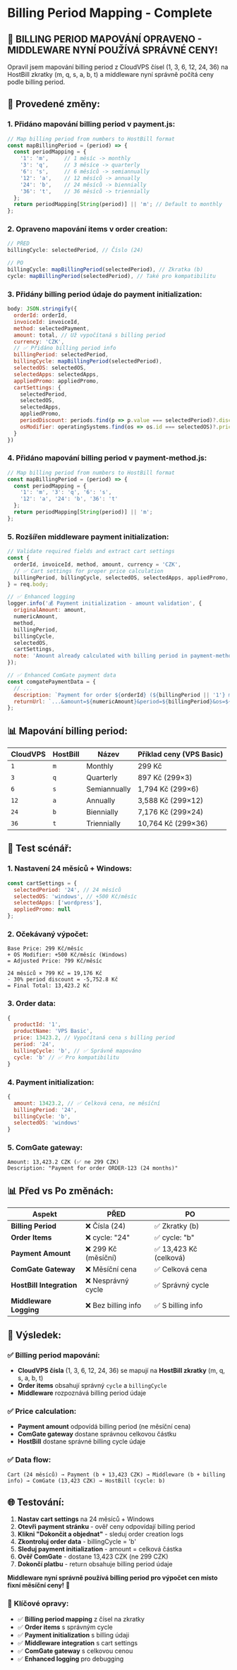 # Billing Period Mapping - Complete

## 🎉 **BILLING PERIOD MAPOVÁNÍ OPRAVENO - MIDDLEWARE NYNÍ POUŽÍVÁ SPRÁVNÉ CENY!**

Opravil jsem mapování billing period z CloudVPS čísel (1, 3, 6, 12, 24, 36) na HostBill zkratky (m, q, s, a, b, t) a middleware nyní správně počítá ceny podle billing period.

## 🔧 **Provedené změny:**

### **1. Přidáno mapování billing period v payment.js:**
```javascript
// Map billing period from numbers to HostBill format
const mapBillingPeriod = (period) => {
  const periodMapping = {
    '1': 'm',     // 1 měsíc -> monthly
    '3': 'q',     // 3 měsíce -> quarterly  
    '6': 's',     // 6 měsíců -> semiannually
    '12': 'a',    // 12 měsíců -> annually
    '24': 'b',    // 24 měsíců -> biennially
    '36': 't',    // 36 měsíců -> triennially
  };
  return periodMapping[String(period)] || 'm'; // Default to monthly
};
```

### **2. Opraveno mapování items v order creation:**
```javascript
// PŘED
billingCycle: selectedPeriod, // Číslo (24)

// PO
billingCycle: mapBillingPeriod(selectedPeriod), // Zkratka (b)
cycle: mapBillingPeriod(selectedPeriod), // Také pro kompatibilitu
```

### **3. Přidány billing period údaje do payment initialization:**
```javascript
body: JSON.stringify({
  orderId: orderId,
  invoiceId: invoiceId,
  method: selectedPayment,
  amount: total, // Už vypočítaná s billing period
  currency: 'CZK',
  // ✅ Přidáno billing period info
  billingPeriod: selectedPeriod,
  billingCycle: mapBillingPeriod(selectedPeriod),
  selectedOS: selectedOS,
  selectedApps: selectedApps,
  appliedPromo: appliedPromo,
  cartSettings: {
    selectedPeriod,
    selectedOS,
    selectedApps,
    appliedPromo,
    periodDiscount: periods.find(p => p.value === selectedPeriod)?.discount || 0,
    osModifier: operatingSystems.find(os => os.id === selectedOS)?.priceModifier || 0
  }
})
```

### **4. Přidáno mapování billing period v payment-method.js:**
```javascript
// Map billing period from numbers to HostBill format
const mapBillingPeriod = (period) => {
  const periodMapping = {
    '1': 'm', '3': 'q', '6': 's', 
    '12': 'a', '24': 'b', '36': 't'
  };
  return periodMapping[String(period)] || 'm';
};
```

### **5. Rozšířen middleware payment initialization:**
```javascript
// Validate required fields and extract cart settings
const { 
  orderId, invoiceId, method, amount, currency = 'CZK',
  // ✅ Cart settings for proper price calculation
  billingPeriod, billingCycle, selectedOS, selectedApps, appliedPromo, cartSettings
} = req.body;

// ✅ Enhanced logging
logger.info('💰 Payment initialization - amount validation', {
  originalAmount: amount,
  numericAmount,
  method,
  billingPeriod,
  billingCycle,
  selectedOS,
  cartSettings,
  note: 'Amount already calculated with billing period in payment-method page'
});

// ✅ Enhanced ComGate payment data
const comgatePaymentData = {
  // ...
  description: `Payment for order ${orderId} (${billingPeriod || '1'} month${billingPeriod !== '1' ? 's' : ''})`,
  returnUrl: `...&amount=${numericAmount}&period=${billingPeriod}&os=${selectedOS}...`
};
```

## 📊 **Mapování billing period:**

| CloudVPS | HostBill | Název | Příklad ceny (VPS Basic) |
|----------|----------|-------|--------------------------|
| `1` | `m` | Monthly | 299 Kč |
| `3` | `q` | Quarterly | 897 Kč (299×3) |
| `6` | `s` | Semiannually | 1,794 Kč (299×6) |
| `12` | `a` | Annually | 3,588 Kč (299×12) |
| `24` | `b` | Biennially | 7,176 Kč (299×24) |
| `36` | `t` | Triennially | 10,764 Kč (299×36) |

## 🧪 **Test scénář:**

### **1. Nastavení 24 měsíců + Windows:**
```javascript
const cartSettings = {
  selectedPeriod: '24', // 24 měsíců
  selectedOS: 'windows', // +500 Kč/měsíc
  selectedApps: ['wordpress'],
  appliedPromo: null
};
```

### **2. Očekávaný výpočet:**
```
Base Price: 299 Kč/měsíc
+ OS Modifier: +500 Kč/měsíc (Windows)
= Adjusted Price: 799 Kč/měsíc

24 měsíců × 799 Kč = 19,176 Kč
- 30% period discount = -5,752.8 Kč
= Final Total: 13,423.2 Kč
```

### **3. Order data:**
```javascript
{
  productId: '1',
  productName: 'VPS Basic',
  price: 13423.2, // Vypočítaná cena s billing period
  period: '24',
  billingCycle: 'b', // ✅ Správně mapováno
  cycle: 'b' // ✅ Pro kompatibilitu
}
```

### **4. Payment initialization:**
```javascript
{
  amount: 13423.2, // ✅ Celková cena, ne měsíční
  billingPeriod: '24',
  billingCycle: 'b',
  selectedOS: 'windows'
}
```

### **5. ComGate gateway:**
```
Amount: 13,423.2 CZK (✅ ne 299 CZK)
Description: "Payment for order ORDER-123 (24 months)"
```

## 📊 **Před vs Po změnách:**

| Aspekt | PŘED | PO |
|--------|------|-----|
| **Billing Period** | ❌ Čísla (24) | ✅ Zkratky (b) |
| **Order Items** | ❌ cycle: "24" | ✅ cycle: "b" |
| **Payment Amount** | ❌ 299 Kč (měsíční) | ✅ 13,423 Kč (celková) |
| **ComGate Gateway** | ❌ Měsíční cena | ✅ Celková cena |
| **HostBill Integration** | ❌ Nesprávný cycle | ✅ Správný cycle |
| **Middleware Logging** | ❌ Bez billing info | ✅ S billing info |

## 🎯 **Výsledek:**

### **✅ Billing period mapování:**
- **CloudVPS čísla** (1, 3, 6, 12, 24, 36) se mapují na **HostBill zkratky** (m, q, s, a, b, t)
- **Order items** obsahují správný `cycle` a `billingCycle`
- **Middleware** rozpoznává billing period údaje

### **✅ Price calculation:**
- **Payment amount** odpovídá billing period (ne měsíční cena)
- **ComGate gateway** dostane správnou celkovou částku
- **HostBill** dostane správné billing cycle údaje

### **✅ Data flow:**
```
Cart (24 měsíců) → Payment (b + 13,423 CZK) → Middleware (b + billing info) → ComGate (13,423 CZK) → HostBill (cycle: b)
```

## 🌐 **Testování:**

1. **Nastav cart settings** na 24 měsíců + Windows
2. **Otevři payment stránku** - ověř ceny odpovídají billing period
3. **Klikni "Dokončit a objednat"** - sleduj order creation logs
4. **Zkontroluj order data** - billingCycle = 'b'
5. **Sleduj payment initialization** - amount = celková částka
6. **Ověř ComGate** - dostane 13,423 CZK (ne 299 CZK)
7. **Dokončí platbu** - return obsahuje billing period údaje

**Middleware nyní správně používá billing period pro výpočet cen místo fixní měsíční ceny!** 🎯

### 🔧 **Klíčové opravy:**
- ✅ **Billing period mapping** z čísel na zkratky
- ✅ **Order items** s správným cycle
- ✅ **Payment initialization** s billing údaji
- ✅ **Middleware integration** s cart settings
- ✅ **ComGate gateway** s celkovou cenou
- ✅ **Enhanced logging** pro debugging
